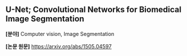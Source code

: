 ## U-Net; Convolutional Networks for Biomedical Image Segmentation

**[분야]** Computer vision, Image Segmentation

**[논문 원문]** https://arxiv.org/abs/1505.04597

